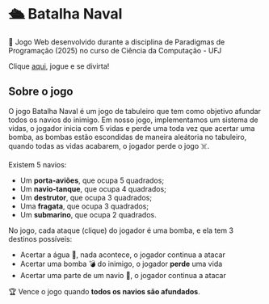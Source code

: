 # 🛳️ Batalha Naval
🚀 Jogo Web desenvolvido durante a disciplina de Paradigmas de Programação (2025) no curso de Ciência da Computação - UFJ

Clique <a href="https://batalha-naval-beta.vercel.app/">aqui</a>, jogue e se divirta!

## Sobre o jogo
O jogo Batalha Naval é um jogo de tabuleiro que tem como objetivo afundar todos os navios do inimigo. Em nosso jogo, implementamos um sistema de vidas, o jogador inicia com 5 vidas e perde uma toda vez que acertar uma bomba, as bombas estão escondidas de maneira aleátoria no tabuleiro, quando todas as vidas acabarem, o jogador perde o jogo ☠️.

Existem 5 navios:
- Um **porta-aviões**, que ocupa 5 quadrados;
- Um **navio-tanque**, que ocupa 4 quadrados;
- Um **destrutor**, que ocupa 3 quadrados;
- Uma **fragata**, que ocupa 3 quadrados;
- Um **submarino**, que ocupa 2 quadrados.
  
No jogo, cada ataque (clique) do jogador é uma bomba, e ela tem 3 destinos possíveis: 
- Acertar a água 🌊, nada acontece, o jogador continua a atacar
- Acertar uma bomba 💣 do inimigo, o jogador **perde** uma vida
- Acertar uma parte de um navio 🚢, o jogador continua a atacar

🏆 Vence o jogo quando **todos os navios são afundados**.
